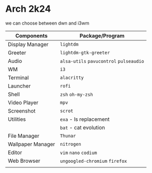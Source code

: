 # Arch 2k24
we can choose between dwn and i3wm



| Components        | Package/Program                         |
| ----------------- | --------------------------------------- |
| Display Manager   | `lightdm`                               |
| Greeter           | `lightdm-gtk-greeter`                   |
| Audio             | `alsa-utils` `pavucontrol` `pulseaudio` |
| WM                | `i3`                                    |
| Terminal          | `alacritty`                             |
| Launcher          | `rofi`                                  |
| Shell             | `zsh` `oh-my-zsh`                       |
| Video Player      | `mpv`                                   |
| Screenshot        | `scrot`                                 |
| Utilities         | `exa` - ls replacement                  |
|                   | `bat` - cat evolution                   |
| File Manager      | `Thunar`                                |
| Wallpaper Manager | `nitrogen`                              |
| Editor            | `vim` `nano` `codium`                   |
| Web Browser       | `ungoogled-chromium` `firefox`          |
|                   |                                         |
